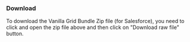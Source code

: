### Download

To download the Vanilla Grid Bundle Zip file (for Salesforce), you need to click and open the zip file above and then click on "Download raw file" button.
